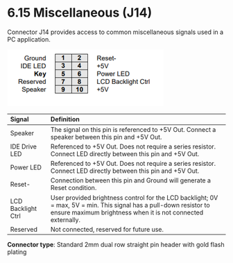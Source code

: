 # 6.15 Miscellaneous \(J14\)

Connector J14 provides access to common miscellaneous signals used in a PC application.

![](../../../.gitbook/assets/14%20%281%29.png)

| Signal | Definition |
| :--- | :--- |
| Speaker | The signal on this pin is referenced to +5V Out. Connect a speaker between this pin and +5V Out. |
| IDE Drive LED | Referenced to +5V Out. Does not require a series resistor. Connect LED directly between this pin and +5V Out. |
| Power LED | Referenced to +5V Out. Does not require a series resistor. Connect LED directly between this pin and +5V Out. |
| Reset- | Connection between this pin and Ground will generate a Reset condition. |
| LCD Backlight Ctrl | User provided brightness control for the LCD backlight; 0V = max, 5V = min. This signal has a pull-down resistor to ensure maximum brightness when it is not connected externally. |
| Reserved | Not connected, reserved for future use. |

**Connector type**: Standard 2mm dual row straight pin header with gold flash plating

